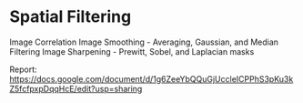 # Spatial Filtering
Image Correlation
Image Smoothing - Averaging, Gaussian, and Median Filtering
Image Sharpening -  Prewitt, Sobel, and Laplacian masks

Report: https://docs.google.com/document/d/1g6ZeeYbQQuGjUccleICPPhS3pKu3kZ5fcfpxpDqqHcE/edit?usp=sharing
